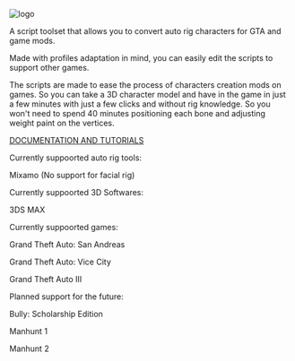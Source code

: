 
![logo](https://github.com/jessicanataliagta/mutare/assets/114711189/ac200185-949e-4270-95b2-886647615755)

A script toolset that allows you to convert auto rig characters for GTA and game mods.

Made with profiles adaptation in mind, you can easily edit the scripts to support other games.

The scripts are made to ease the process of characters creation mods on games. So you can take a 3D character model and have in the game in just a few minutes with just a few clicks and without rig knowledge.
So you won't need to spend 40 minutes positioning each bone and adjusting weight paint on the vertices.  

[DOCUMENTATION AND TUTORIALS](https://github.com/jessicanataliagta/mutare/wiki)

Currently suppoorted auto rig tools:

Mixamo (No support for facial rig)

Currently suppoorted 3D Softwares:

3DS MAX

Currently suppoorted games:

Grand Theft Auto: San Andreas

Grand Theft Auto: Vice City

Grand Theft Auto III

Planned support for the future:

Bully: Scholarship Edition

Manhunt 1

Manhunt 2
